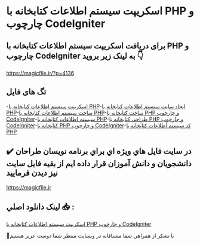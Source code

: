 # اسکریپت سیستم اطلاعات کتابخانه با PHP و چارچوب CodeIgniter

## برای دریافت اسکریپت سیستم اطلاعات کتابخانه با PHP و چارچوب CodeIgniter به لینک زیر بروید 👇

https://magicfile.ir/?p=4136

## تگ های فایل

-[اسکریپت سیستم اطلاعات کتابخانه با PHP](https://magicfile.ir/product/%d8%b3%db%8c%d8%b3%d8%aa%d9%85-%d8%a7%d8%b7%d9%84%d8%a7%d8%b9%d8%a7%d8%aa-%da%a9%d8%aa%d8%a7%d8%a8%d8%ae%d8%a7%d9%86%d9%87-%d8%a8%d8%a7-php-%d9%88-%da%86%d8%a7%d8%b1%da%86%d9%88%d8%a8-codeigniter/)-[ایجاد سایت سیستم اطلاعات کتابخانه با PHP](https://magicfile.ir/product/%d8%b3%db%8c%d8%b3%d8%aa%d9%85-%d8%a7%d8%b7%d9%84%d8%a7%d8%b9%d8%a7%d8%aa-%da%a9%d8%aa%d8%a7%d8%a8%d8%ae%d8%a7%d9%86%d9%87-%d8%a8%d8%a7-php-%d9%88-%da%86%d8%a7%d8%b1%da%86%d9%88%d8%a8-codeigniter/)-[ساخت سیستم اطلاعات کتابخانه با PHP](https://magicfile.ir/product/%d8%b3%db%8c%d8%b3%d8%aa%d9%85-%d8%a7%d8%b7%d9%84%d8%a7%d8%b9%d8%a7%d8%aa-%da%a9%d8%aa%d8%a7%d8%a8%d8%ae%d8%a7%d9%86%d9%87-%d8%a8%d8%a7-php-%d9%88-%da%86%d8%a7%d8%b1%da%86%d9%88%d8%a8-codeigniter/)-[ساخت کتابخانه با PHP و چارچوب CodeIgniter](https://magicfile.ir/product/%d8%b3%db%8c%d8%b3%d8%aa%d9%85-%d8%a7%d8%b7%d9%84%d8%a7%d8%b9%d8%a7%d8%aa-%da%a9%d8%aa%d8%a7%d8%a8%d8%ae%d8%a7%d9%86%d9%87-%d8%a8%d8%a7-php-%d9%88-%da%86%d8%a7%d8%b1%da%86%d9%88%d8%a8-codeigniter/)-[سیستم اطلاعات کتابخانه با PHP](https://magicfile.ir/product/%d8%b3%db%8c%d8%b3%d8%aa%d9%85-%d8%a7%d8%b7%d9%84%d8%a7%d8%b9%d8%a7%d8%aa-%da%a9%d8%aa%d8%a7%d8%a8%d8%ae%d8%a7%d9%86%d9%87-%d8%a8%d8%a7-php-%d9%88-%da%86%d8%a7%d8%b1%da%86%d9%88%d8%a8-codeigniter/)-[طراحی کتابخانه با PHP و چارچوب CodeIgniter](https://magicfile.ir/product/%d8%b3%db%8c%d8%b3%d8%aa%d9%85-%d8%a7%d8%b7%d9%84%d8%a7%d8%b9%d8%a7%d8%aa-%da%a9%d8%aa%d8%a7%d8%a8%d8%ae%d8%a7%d9%86%d9%87-%d8%a8%d8%a7-php-%d9%88-%da%86%d8%a7%d8%b1%da%86%d9%88%d8%a8-codeigniter/)-[کتابخانه با PHP و چارچوب CodeIgniter](https://magicfile.ir/product/%d8%b3%db%8c%d8%b3%d8%aa%d9%85-%d8%a7%d8%b7%d9%84%d8%a7%d8%b9%d8%a7%d8%aa-%da%a9%d8%aa%d8%a7%d8%a8%d8%ae%d8%a7%d9%86%d9%87-%d8%a8%d8%a7-php-%d9%88-%da%86%d8%a7%d8%b1%da%86%d9%88%d8%a8-codeigniter/)-[کد سیستم اطلاعات کتابخانه با PHP](https://magicfile.ir/product/%d8%b3%db%8c%d8%b3%d8%aa%d9%85-%d8%a7%d8%b7%d9%84%d8%a7%d8%b9%d8%a7%d8%aa-%da%a9%d8%aa%d8%a7%d8%a8%d8%ae%d8%a7%d9%86%d9%87-%d8%a8%d8%a7-php-%d9%88-%da%86%d8%a7%d8%b1%da%86%d9%88%d8%a8-codeigniter/)

## ✔️ در سايت فايل هاي ويژه اي براي برنامه نويسان طراحان دانشجويان و دانش آموزان قرار داده ايم از بقيه فايل سايت نيز ديدن فرماييد

https://magicfile.ir


## لينک دانلود اصلي 📥 :

[اسکریپت سیستم اطلاعات کتابخانه با PHP و چارچوب CodeIgniter](https://magicfile.ir/product/%d8%b3%db%8c%d8%b3%d8%aa%d9%85-%d8%a7%d8%b7%d9%84%d8%a7%d8%b9%d8%a7%d8%aa-%da%a9%d8%aa%d8%a7%d8%a8%d8%ae%d8%a7%d9%86%d9%87-%d8%a8%d8%a7-php-%d9%88-%da%86%d8%a7%d8%b1%da%86%d9%88%d8%a8-codeigniter/) 


🙏با تشکر از همراهي شما مشتاقانه در وبسایت منتظر شما دوست عزیز هستیم

